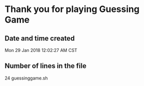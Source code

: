 # Thank you for playing **Guessing Game**
## Date and time created
Mon 29 Jan 2018 12:02:27 AM CST
## Number of lines in the file
24 guessinggame.sh

